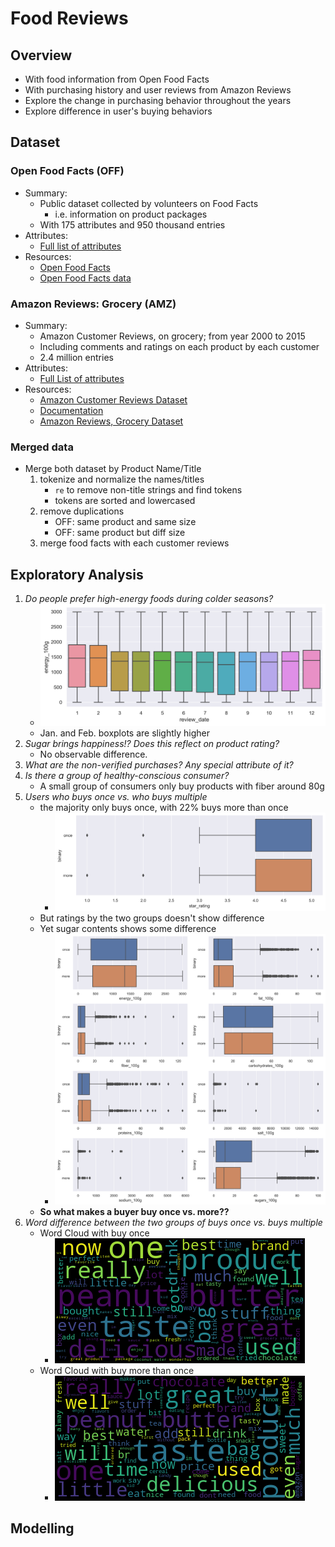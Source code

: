 # Food Reviews

## Overview

+ With food information from Open Food Facts
+ With purchasing history and user reviews from Amazon Reviews
+ Explore the change in purchasing behavior throughout the years
+ Explore difference in user's buying behaviors

## Dataset

### Open Food Facts (OFF)

+ Summary:
  + Public dataset collected by volunteers on Food Facts
    + i.e. information on product packages
  + With 175 attributes and 950 thousand entries
+ Attributes:
  + [Full list of attributes](https://static.openfoodfacts.org/data/data-fields.txt)
+ Resources:
  + [Open Food Facts](https://world.openfoodfacts.org/)
  + [Open Food Facts data](https://world.openfoodfacts.org/data)

### Amazon Reviews: Grocery (AMZ)

+ Summary:
  + Amazon Customer Reviews, on grocery; from year 2000 to 2015
  + Including comments and ratings on each product by each customer
  + 2.4 million entries
+ Attributes:
  + [Full List of attributes](https://s3.amazonaws.com/amazon-reviews-pds/tsv/index.txt)
+ Resources:
  + [Amazon Customer Reviews Dataset](https://registry.opendata.aws/amazon-reviews/)
  + [Documentation](https://s3.amazonaws.com/amazon-reviews-pds/readme.html)
  + [Amazon Reviews, Grocery Dataset](https://s3.amazonaws.com/amazon-reviews-pds/tsv/amazon_reviews_us_Grocery_v1_00.tsv.gz)

### Merged data

+ Merge both dataset by Product Name/Title
  1. tokenize and normalize the names/titles
      + `re` to remove non-title strings and find tokens
      + tokens are sorted and lowercased
  2. remove duplications
      + OFF: same product and same size
      + OFF: same product but diff size
  3. merge food facts with each customer reviews

## Exploratory Analysis

1. _Do people prefer high-energy foods during colder seasons?_
    + ![nutrients-energy](./figures/nutrients-energy.png)
    + Jan. and Feb. boxplots are slightly higher
2. _Sugar brings happiness!? Does this reflect on product rating?_
    <!-- + ![sugar](./figures/sugar.png) -->
    + No observable difference.
3. _What are the non-verified purchases? Any special attribute of it?_
4. _Is there a group of healthy-conscious consumer?_
    + A small group of consumers only buy products with fiber around 80g
5. _Users who buys once vs. who buys multiple_
    + the majority only buys once, with 22% buys more than once
      + ![buy-times](./figures/buy-times.png)
    + But ratings by the two groups doesn't show difference
    + Yet sugar contents shows some difference
      + ![buy-times](./figures/buy-times-nutrients.png)
    + **So what makes a buyer buy once vs. more??**
6. _Word difference between the two groups of buys once vs. buys multiple_
    + Word Cloud with buy once
      + ![buy-once](./figures/wcloud_once.png)
    + Word Cloud with buy more than once
      + ![buy-more](./figures/wcloud_more.png)

## Modelling





<!-- instead of sentiment evaluation, evaluate if buy another product next time? -->
<!-- + Food Groups with Unsupervised learning
  + [UMAP](https://github.com/lmcinnes/umap)
+ 2nd purchasing customers, what they think and consume -->
